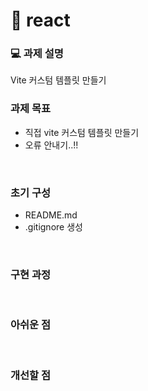 # 📝 react

### 💻 과제 설명
Vite 커스텀 템플릿 만들기
<br/>

### 과제 목표
- 직접 vite 커스텀 템플릿 만들기
- 오류 안내기..!!
<br/>

### 초기 구성
- README.md
- .gitignore 생성

<br/>

### 구현 과정
<br/>

### 아쉬운 점
<br/>

### 개선할 점
<br/>